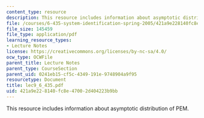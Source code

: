 ```yaml
---
content_type: resource
description: This resource includes information about asymptotic distribution of PEM.
file: /courses/6-435-system-identification-spring-2005/421a9e228140fc8e47002d404223b9bb_lec9_6_435.pdf
file_size: 145459
file_type: application/pdf
learning_resource_types:
- Lecture Notes
license: https://creativecommons.org/licenses/by-nc-sa/4.0/
ocw_type: OCWFile
parent_title: Lecture Notes
parent_type: CourseSection
parent_uid: 0241eb15-cf5c-4349-191e-9748904a9f95
resourcetype: Document
title: lec9_6_435.pdf
uid: 421a9e22-8140-fc8e-4700-2d404223b9bb
---
```

This resource includes information about asymptotic distribution of PEM.